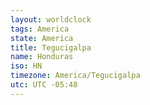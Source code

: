 ```yaml
---
layout: worldclock
tags: America
state: America
title: Tegucigalpa
name: Honduras
iso: HN
timezone: America/Tegucigalpa
utc: UTC -05:48
---
```


